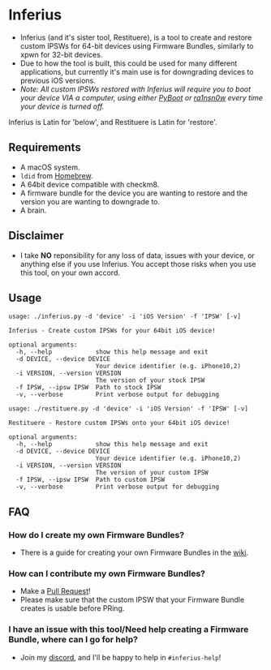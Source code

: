# Inferius
- Inferius (and it's sister tool, Restituere), is a tool to create and restore custom IPSWs for 64-bit devices using Firmware Bundles, similarly to xpwn for 32-bit devices.
- Due to how the tool is built, this could be used for many different applications, but currently it's main use is for downgrading devices to previous iOS versions.
- *Note: All custom IPSWs restored with Inferius will require you to boot your device VIA a computer, using either [PyBoot](https://github.com/MatthewPierson/PyBoot) or [ra1nsn0w](https://github.com/tihmstar/ra1nsn0w) every time your device is turned off.*

Inferius is Latin for 'below', and Restituere is Latin for 'restore'.

## Requirements
- A macOS system.
- `ldid` from [Homebrew](https://brew.sh/).
- A 64bit device compatible with checkm8.
- A firmware bundle for the device you are wanting to restore and the version you are wanting to downgrade to.
- A brain.

## Disclaimer
- I take **NO** reponsibility for any loss of data, issues with your device, or anything else if you use Inferius. You accept those risks when you use this tool, on your own accord.

## Usage

```
usage: ./inferius.py -d 'device' -i 'iOS Version' -f 'IPSW' [-v]

Inferius - Create custom IPSWs for your 64bit iOS device!

optional arguments:
  -h, --help            show this help message and exit
  -d DEVICE, --device DEVICE
                        Your device identifier (e.g. iPhone10,2)
  -i VERSION, --version VERSION
                        The version of your stock IPSW
  -f IPSW, --ipsw IPSW  Path to stock IPSW
  -v, --verbose         Print verbose output for debugging
  ```

```
usage: ./restituere.py -d 'device' -i 'iOS Version' -f 'IPSW' [-v]

Restituere - Restore custom IPSWs onto your 64bit iOS device!

optional arguments:
  -h, --help            show this help message and exit
  -d DEVICE, --device DEVICE
                        Your device identifier (e.g. iPhone10,2)
  -i VERSION, --version VERSION
                        The version of your custom IPSW
  -f IPSW, --ipsw IPSW  Path to custom IPSW
  -v, --verbose         Print verbose output for debugging
```

## FAQ

### How do I create my own Firmware Bundles?
- There is a guide for creating your own Firmware Bundles in the [wiki](https://github.com/marijuanARM/Inferius/wiki/Creating-your-own-Firmware-Bundles).

### How can I contribute my own Firmware Bundles?
- Make a [Pull Request](https://github.com/marijuanARM/Inferius/compare)!
- Please make sure that the custom IPSW that your Firmware Bundle creates is usable before PRing.

### I have an issue with this tool/Need help creating a Firmware Bundle, where can I go for help?
- Join my [discord](https://discord.gg/fAngssA), and I'll be happy to help in `#inferius-help`!